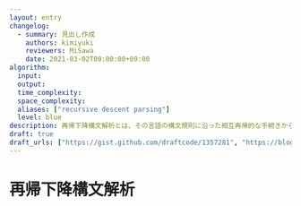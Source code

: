```yaml
---
layout: entry
changelog:
  - summary: 見出し作成
    authors: kimiyuki
    reviewers: MiSawa
    date: 2021-03-02T00:00:00+09:00
algorithm:
  input:
  output:
  time_complexity:
  space_complexity:
  aliases: ["recursive descent parsing"]
  level: blue
description: 再帰下降構文解析とは、その言語の構文規則に沿った相互再帰的な手続きから構成されるトップダウンな構文解析アルゴリズムのこと。競技プログラミングにおいて要求される構文解析はたいてい再帰下降構文解析で実装できる。
draft: true
draft_urls: ["https://gist.github.com/draftcode/1357281", "https://blog.hamayanhamayan.com/entry/2018/07/13/085956"]
---
```


# 再帰下降構文解析
